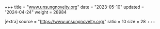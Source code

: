 +++
title = "www.unsungnovelty.org"
date = "2023-05-10"
updated = "2024-04-24"
weight = 28984

[extra]
source = "https://www.unsungnovelty.org/"
ratio = 10
size = 28
+++
